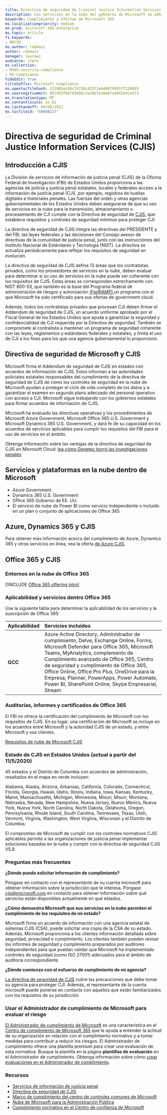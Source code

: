 ```yaml
---
title: Directiva de seguridad de Criminal Justice Information Services (CJIS)
description: Los servicios en la nube del gobierno de Microsoft se adhieren a la Directiva de seguridad de servicios de información de justicia penal de Estados Unidos.
keywords: Cumplimiento y ofertas de Microsoft 365
ms.localizationpriority: medium
ms.prod: microsoft-365-enterprise
ms.topic: article
f1.keywords:
- NOCSH
ms.author: robmazz
author: robmazz
manager: laurawi
audience: itpro
ms.collection:
- M365-security-compliance
- MS-Compliance
hideEdit: true
titleSuffix: Microsoft Compliance
ms.openlocfilehash: 313905ec68c7d730cd2372ebd4679943ff124993
ms.sourcegitcommit: 997dd3f66f65686c2e38b7e30e67add426dce5f3
ms.translationtype: MT
ms.contentlocale: es-ES
ms.lasthandoff: 09/09/2021
ms.locfileid: "58948227"
---
```

# <a name="criminal-justice-information-services-cjis-security-policy"></a>Directiva de seguridad de Criminal Justice Information Services (CJIS)

## <a name="cjis-overview"></a>Introducción a CJIS

La División de servicios de información de justicia penal (CJIS) de la Oficina Federal de Investigación (FBI) de Estados Unidos proporciona a las agencias de policía y justicia penal estatales, locales y federales acceso a la información de justicia penal (CJI), por ejemplo, registros de huellas digitales e historiales penales. Las fuerzas del orden y otras agencias gubernamentales de los Estados Unidos deben asegurarse de que su uso de servicios en la nube para la transmisión, almacenamiento o procesamiento de CJI cumple con la Directiva de seguridad de [CJIS](https://aka.ms/cjis-security-policy), que establece requisitos y controles de seguridad mínimos para proteger CJI.

La directiva de seguridad de CJIS integra las directivas del PRESIDENTE y del FBI, las leyes federales y las decisiones del Consejo asesor de directivas de la comunidad de justicia penal, junto con las instrucciones del Instituto Nacional de Estándares y Tecnología (NIST). La directiva se actualiza periódicamente para reflejar los requisitos de seguridad en evolución.

La directiva de seguridad de CJIS define 13 áreas que los contratistas privados, como los proveedores de servicios en la nube, deben evaluar para determinar si su uso de servicios en la nube puede ser coherente con los requisitos de CJIS. Estas áreas se corresponden estrechamente con NIST 800-53, que también es la base del Programa federal de administración de riesgos y autorización [(FedRAMP),](offering-FedRAMP.md)un programa con el que Microsoft ha sido certificado para sus ofertas de government cloud.

Además, todos los contratistas privados que procesan CJI deben firmar el Addendum de seguridad de CJIS, un acuerdo uniforme aprobado por el Fiscal General de los Estados Unidos que ayuda a garantizar la seguridad y confidencialidad de CJI requerida por la Directiva de seguridad. También se compromete al contratista a mantener un programa de seguridad coherente con las leyes, reglamentos y estándares federales y estatales, y limita el uso de CJI a los fines para los que una agencia gubernamental lo proporcionó.

## <a name="microsoft-and-cjis-security-policy"></a>Directiva de seguridad de Microsoft y CJIS

Microsoft firma el Addendum de seguridad de CJIS en estados con acuerdos de información de CJIS. Estos informan a las autoridades policiales estatales responsables del cumplimiento de la directiva de seguridad de CJIS de cómo los controles de seguridad en la nube de Microsoft ayudan a proteger el ciclo de vida completo de los datos y a garantizar el examen en segundo plano adecuado del personal operativo con acceso a CJI. Microsoft sigue trabajando con los gobiernos estatales para firmar acuerdos de información de CJIS.

Microsoft ha evaluado las directivas operativas y los procedimientos de Microsoft Azure Government, Microsoft Office 365 U.S. Government y Microsoft Dynamics 365 U.S. Government, y dará fe de su capacidad en los acuerdos de servicios aplicables para cumplir los requisitos del FBI para el uso de servicios en el ámbito.

Obtenga información sobre las ventajas de la directiva de seguridad de CJIS en Microsoft Cloud: [lea cómo Genetec borró las investigaciones penales](https://customers.microsoft.com/story/genetec)

## <a name="microsoft-in-scope-cloud-platforms--services"></a>Servicios y plataformas en la nube dentro de Microsoft 

- Azure Government
- Dynamics 365 U.S. Government
- Office 365 Gobierno de EE. UU.
- El servicio de nube de Power BI como servicio independiente o incluido en un plan o conjunto de aplicaciones de Office 365

## <a name="azure-dynamics-365-and-cjis"></a>Azure, Dynamics 365 y CJIS

Para obtener más información acerca del cumplimiento de Azure, Dynamics 365 y otros servicios en línea, vea la oferta [de Azure CJIS](/azure/compliance/offerings/offering-cjis).

## <a name="office-365-and-cjis"></a>Office 365 y CJIS

### <a name="office-365-cloud-environments"></a>Entornos en la nube de Office 365

[!INCLUDE [Office 365 offering intro](../includes/o365-offering-introduction.md)]

### <a name="office-365-applicability-and-in-scope-services"></a>Aplicabilidad y servicios dentro Office 365

Use la siguiente tabla para determinar la aplicabilidad de los servicios y la suscripción de Office 365:

| **Aplicabilidad** | **Servicios incluidos** |
|:------------------|:----------------------|
| **GCC** | Azure Active Directory, Administrador de cumplimiento, Delve, Exchange Online, Forms, Microsoft Defender para Office 365, Microsoft Teams, MyAnalytics, complemento de Cumplimiento avanzado de Office 365, Centro de seguridad y cumplimiento de Office 365, Office Online, Office Pro Plus, OneDrive para la Empresa, Planner, PowerApps, Power Automate, Power BI, SharePoint Online, Skype Empresarial, Stream |

### <a name="office-365-audits-reports-and-certificates"></a>Auditorías, informes y certificados de Office 365

El FBI no ofrece la certificación del cumplimiento de Microsoft con los requisitos de CJIS. En su lugar, una certificación de Microsoft se incluye en los acuerdos entre Microsoft y la autoridad CJIS de un estado, y entre Microsoft y sus clientes.

[Requisitos de nube de Microsoft CJIS](https://aka.ms/MicrosoftCJISCloudRequirements)

### <a name="cjis-status-in-the-united-states-current-as-of-1152020"></a>Estado de CJIS en Estados Unidos (actual a partir del 11/5/2020)

45 estados y el Distrito de Columbia con acuerdos de administración, resaltados en el mapa en verde incluyen:

Alabama, Alaska, Arizona, Arkansas, California, Colorado, Connecticut, Florida, Georgia, Hawaii, Idaho, Illinois, Indiana, Iowa, Kansas, Kentucky, Maine, Massachusetts, Míchigan, Minnesota, Misuri, Misuri, Montana, Nebraska, Nevada, New Hampshire, Nueva Jersey, Nuevo México, Nueva York, Nueva York, North Carolina, North Dakota, Oklahoma, Oregon, Pennsylvania, Rhode Island, South Carolina, Tennessee, Texas, Utah, Vermont, Virginia, Washington, West Virginia, Wisconsin y el Distrito de Columbia.

El compromiso de Microsoft de cumplir con los controles normativos CJIS aplicables permite a las organizaciones de justicia penal implementar soluciones basadas en la nube y cumplir con la directiva de seguridad CJIS V5.9.

### <a name="frequently-asked-questions"></a>Preguntas más frecuentes

**¿Dónde puedo solicitar información de cumplimiento?**

Póngase en contacto con el representante de su cuenta microsoft para obtener información sobre la jurisdicción que le interesa. Póngase <cjis@microsoft.com> en contacto para obtener información sobre qué servicios están disponibles actualmente en qué estados.

**¿Cómo demuestra Microsoft que sus servicios en la nube permiten el cumplimiento de los requisitos de mi estado?**

Microsoft firma un acuerdo de información con una agencia estatal de sistemas CJIS (CSA); puede solicitar una copia de la CSA de su estado. Además, Microsoft proporciona a los clientes información detallada sobre seguridad, privacidad e cumplimiento. Los clientes también pueden revisar los informes de seguridad y cumplimiento preparados por auditores independientes para que puedan validar que Microsoft ha implementado controles de seguridad (como ISO 27001) adecuados para el ámbito de auditoría correspondiente.

**¿Dónde comienzo con el esfuerzo de cumplimiento de mi agencia?**

[La directiva de seguridad de CJIS](https://aka.ms/cjis-security-policy) cubre las precauciones que debe tomar su agencia para proteger CJI. Además, el representante de la cuenta microsoft puede ponerse en contacto con aquellos que están familiarizados con los requisitos de su jurisdicción

### <a name="use-microsoft-compliance-manager-to-assess-your-risk"></a>Usar el Administrador de cumplimiento de Microsoft para evaluar el riesgo

[El Administrador de cumplimiento de Microsoft](/microsoft-365/compliance/compliance-manager) es una característica en el [Centro de cumplimiento de Microsoft 365](/microsoft-365/compliance/microsoft-365-compliance-center) que le ayuda a entender la actitud de su organización en relación con el cumplimiento normativo y a tomar medidas para contribuir a reducir los riesgos. El Administrador de cumplimiento ofrece una plantilla premium para crear una evaluación de esta normativa. Busque la plantilla en la página **plantillas de evaluación** en el Administrador de cumplimiento. Obtenga información sobre cómo [crear evaluaciones en el Administrador de cumplimiento](/microsoft-365/compliance/compliance-manager-assessments).

### <a name="resources"></a>Recursos

- [Servicios de información de justicia penal](https://aka.ms/cjis)
- [Directiva de seguridad de CJIS](https://aka.ms/cjis-security-policy)
- [Marco de cumplimiento del centro de controles comunes de Microsoft](https://www.microsoft.com/trustcenter/common-controls-hub)
- [Nube de Microsoft para la Administración Pública](https://go.microsoft.com/fwlink/?linkid=2087246)
- [Cumplimiento normativo en el Centro de confianza de Microsoft](https://www.microsoft.com/trust-center/compliance/compliance-overview)
